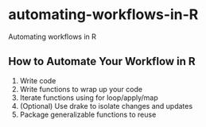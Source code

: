 # automating-workflows-in-R
Automating workflows in R

## How to Automate Your Workflow in R
1. Write code 
2. Write functions to wrap up your code 
3. Iterate functions using for loop/apply/map 
4. (Optional) Use drake to isolate changes and updates 
5. Package generalizable functions to reuse  
